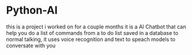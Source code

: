# Python-AI

this is a project i worked on for a couple months it is a AI Chatbot that can help you do a list of commands from a to do list saved in a database to normal talking, it uses voice recognition and text to speach models to conversate with you
